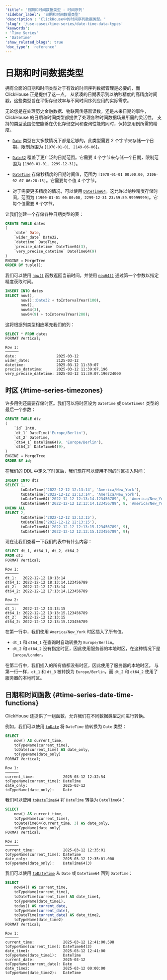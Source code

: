 ```yaml
---
'title': '日期和时间数据类型 - 时间序列'
'sidebar_label': '日期和时间数据类型'
'description': 'ClickHouse中的时间序列数据类型。'
'slug': '/use-cases/time-series/date-time-data-types'
'keywords':
- 'Time Series'
- 'DateTime'
'show_related_blogs': true
'doc_type': 'reference'
---
```



# 日期和时间数据类型

拥有全面的日期和时间类型对于有效的时间序列数据管理是必要的，而 ClickHouse 正是提供了这一点。
从紧凑的日期表示到以纳秒精度的高精度时间戳，这些类型旨在平衡存储效率与不同时间序列应用的实际需求。

无论您是在处理历史金融数据、物联网传感器读数，还是未来日期的事件，ClickHouse 的日期和时间类型都提供了处理各种时间数据场景所需的灵活性。
支持的类型范围使您能够在优化存储空间和查询性能的同时，保持您用例所需的精度。

* [`Date`](/sql-reference/data-types/date) 类型在大多数情况下都是足够的。此类型需要 2 个字节来存储一个日期，限制范围为 `[1970-01-01, 2149-06-06]`。

* [`Date32`](/sql-reference/data-types/date32) 覆盖了更广泛的日期范围。它需要 4 个字节来存储一个日期，限制范围为 `[1900-01-01, 2299-12-31]`。

* [`DateTime`](/sql-reference/data-types/datetime) 存储秒精度的日期时间值，范围为 `[1970-01-01 00:00:00, 2106-02-07 06:28:15]`。它需要每个值 4 个字节。

* 对于需要更多精度的情况，可以使用 [`DateTime64`](/sql-reference/data-types/datetime64)。这允许以纳秒精度存储时间，范围为 `[1900-01-01 00:00:00, 2299-12-31 23:59:59.99999999]`。它每个值需要 8 个字节。

让我们创建一个存储各种日期类型的表：

```sql
CREATE TABLE dates
(
    `date` Date,
    `wider_date` Date32,
    `datetime` DateTime,
    `precise_datetime` DateTime64(3),
    `very_precise_datetime` DateTime64(9)
)
ENGINE = MergeTree
ORDER BY tuple();
```

我们可以使用 [`now()`](/sql-reference/functions/date-time-functions#now) 函数返回当前时间，并使用 [`now64()`](/sql-reference/functions/date-time-functions#now64) 通过第一个参数以指定精度获取时间。

```sql
INSERT INTO dates 
SELECT now(), 
       now()::Date32 + toIntervalYear(100),
       now(), 
       now64(3), 
       now64(9) + toIntervalYear(200);
```

这将根据列类型相应填充我们的列：

```sql
SELECT * FROM dates
FORMAT Vertical;
```

```text
Row 1:
──────
date:                  2025-03-12
wider_date:            2125-03-12
datetime:              2025-03-12 11:39:07
precise_datetime:      2025-03-12 11:39:07.196
very_precise_datetime: 2025-03-12 11:39:07.196724000
```

## 时区 {#time-series-timezones}

许多用例还需要存储时区。我们可以将时区设为 `DateTime` 或 `DateTime64` 类型的最后一个参数：

```sql
CREATE TABLE dtz
(
    `id` Int8,
    `dt_1` DateTime('Europe/Berlin'),
    `dt_2` DateTime,
    `dt64_1` DateTime64(9, 'Europe/Berlin'),
    `dt64_2` DateTime64(9),
)
ENGINE = MergeTree
ORDER BY id;
```

在我们的 DDL 中定义了时区后，我们现在可以使用不同的时区插入时间：

```sql
INSERT INTO dtz 
SELECT 1, 
       toDateTime('2022-12-12 12:13:14', 'America/New_York'),
       toDateTime('2022-12-12 12:13:14', 'America/New_York'),
       toDateTime64('2022-12-12 12:13:14.123456789', 9, 'America/New_York'),
       toDateTime64('2022-12-12 12:13:14.123456789', 9, 'America/New_York')
UNION ALL
SELECT 2, 
       toDateTime('2022-12-12 12:13:15'),
       toDateTime('2022-12-12 12:13:15'),
       toDateTime64('2022-12-12 12:13:15.123456789', 9),
       toDateTime64('2022-12-12 12:13:15.123456789', 9);
```

现在让我们查看一下我们的表中有什么内容：

```sql
SELECT dt_1, dt64_1, dt_2, dt64_2
FROM dtz
FORMAT Vertical;
```

```text
Row 1:
──────
dt_1:   2022-12-12 18:13:14
dt64_1: 2022-12-12 18:13:14.123456789
dt_2:   2022-12-12 17:13:14
dt64_2: 2022-12-12 17:13:14.123456789

Row 2:
──────
dt_1:   2022-12-12 13:13:15
dt64_1: 2022-12-12 13:13:15.123456789
dt_2:   2022-12-12 12:13:15
dt64_2: 2022-12-12 12:13:15.123456789
```

在第一行中，我们使用 `America/New_York` 时区插入了所有值。
* `dt_1` 和 `dt64_1` 在查询时自动转换为 `Europe/Berlin`。
* `dt_2` 和 `dt64_2` 没有指定时区，因此使用服务器的本地时区，在这种情况下是 `Europe/London`。

在第二行中，我们插入的所有值都没有时区，因此使用了服务器的本地时区。
与第一行一样，`dt_1` 和 `dt_3` 被转换为 `Europe/Berlin`，而 `dt_2` 和 `dt64_2` 使用了服务器的本地时区。

## 日期和时间函数 {#time-series-date-time-functions}

ClickHouse 还提供了一组函数，允许我们在不同数据类型之间进行转换。

例如，我们可以使用 [`toDate`](/sql-reference/functions/type-conversion-functions#todate) 将 `DateTime` 值转换为 `Date` 类型：

```sql
SELECT
    now() AS current_time,
    toTypeName(current_time),
    toDate(current_time) AS date_only,
    toTypeName(date_only)
FORMAT Vertical;    
```

```text
Row 1:
──────
current_time:             2025-03-12 12:32:54
toTypeName(current_time): DateTime
date_only:                2025-03-12
toTypeName(date_only):    Date
```

我们可以使用 [`toDateTime64`](/sql-reference/functions/type-conversion-functions#todatetime64) 将 `DateTime` 转换为 `DateTime64`：

```sql
SELECT
    now() AS current_time,
    toTypeName(current_time),
    toDateTime64(current_time, 3) AS date_only,
    toTypeName(date_only)
FORMAT Vertical;
```

```text
Row 1:
──────
current_time:             2025-03-12 12:35:01
toTypeName(current_time): DateTime
date_only:                2025-03-12 12:35:01.000
toTypeName(date_only):    DateTime64(3)
```

我们可以使用 [`toDateTime`](/sql-reference/functions/type-conversion-functions#todatetime) 从 `Date` 或 `DateTime64` 回到 `DateTime`：

```sql
SELECT
    now64() AS current_time,
    toTypeName(current_time),
    toDateTime(current_time) AS date_time1,
    toTypeName(date_time1),
    today() AS current_date,
    toTypeName(current_date),
    toDateTime(current_date) AS date_time2,
    toTypeName(date_time2)
FORMAT Vertical;
```

```text
Row 1:
──────
current_time:             2025-03-12 12:41:00.598
toTypeName(current_time): DateTime64(3)
date_time1:               2025-03-12 12:41:00
toTypeName(date_time1):   DateTime
current_date:             2025-03-12
toTypeName(current_date): Date
date_time2:               2025-03-12 00:00:00
toTypeName(date_time2):   DateTime
```
